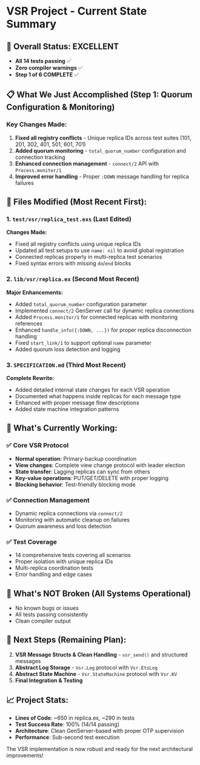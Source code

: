 # VSR Project - Current State Summary

## 🎯 Overall Status: EXCELLENT
- **All 14 tests passing** ✅
- **Zero compiler warnings** ✅
- **Step 1 of 6 COMPLETE** ✅

## 📋 What We Just Accomplished (Step 1: Quorum Configuration & Monitoring)

### Key Changes Made:
1. **Fixed all registry conflicts** - Unique replica IDs across test suites (101, 201, 302, 401, 501, 601, 701)
2. **Added quorum monitoring** - `total_quorum_number` configuration and connection tracking
3. **Enhanced connection management** - `connect/2` API with `Process.monitor/1`
4. **Improved error handling** - Proper `:DOWN` message handling for replica failures

## 📁 Files Modified (Most Recent First):

### 1. `test/vsr/replica_test.exs` (Last Edited)
**Changes Made:**
- Fixed all registry conflicts using unique replica IDs
- Updated all test setups to use `name: nil` to avoid global registration
- Connected replicas properly in multi-replica test scenarios
- Fixed syntax errors with missing `do`/`end` blocks

### 2. `lib/vsr/replica.ex` (Second Most Recent)
**Major Enhancements:**
- Added `total_quorum_number` configuration parameter
- Implemented `connect/2` GenServer call for dynamic replica connections
- Added `Process.monitor/1` for connected replicas with monitoring references
- Enhanced `handle_info({:DOWN, ...})` for proper replica disconnection handling
- Fixed `start_link/1` to support optional `name` parameter
- Added quorum loss detection and logging

### 3. `SPECIFICATION.md` (Third Most Recent)
**Complete Rewrite:**
- Added detailed internal state changes for each VSR operation
- Documented what happens inside replicas for each message type
- Enhanced with proper message flow descriptions
- Added state machine integration patterns

## 🔧 What's Currently Working:

### ✅ Core VSR Protocol
- **Normal operation**: Primary-backup coordination
- **View changes**: Complete view change protocol with leader election
- **State transfer**: Lagging replicas can sync from others
- **Key-value operations**: PUT/GET/DELETE with proper logging
- **Blocking behavior**: Test-friendly blocking mode

### ✅ Connection Management
- Dynamic replica connections via `connect/2`
- Monitoring with automatic cleanup on failures
- Quorum awareness and loss detection

### ✅ Test Coverage
- 14 comprehensive tests covering all scenarios
- Proper isolation with unique replica IDs
- Multi-replica coordination tests
- Error handling and edge cases

## 🚧 What's NOT Broken (All Systems Operational)
- No known bugs or issues
- All tests passing consistently
- Clean compiler output

## 🎯 Next Steps (Remaining Plan):
2. **VSR Message Structs & Clean Handling** - `vsr_send()` and structured messages
3. **Abstract Log Storage** - `Vsr.Log` protocol with `Vsr.EtsLog`
4. **Abstract State Machine** - `Vsr.StateMachine` protocol with `Vsr.KV`
5. **Final Integration & Testing**

## 📈 Project Stats:
- **Lines of Code**: ~650 in replica.ex, ~290 in tests
- **Test Success Rate**: 100% (14/14 passing)
- **Architecture**: Clean GenServer-based with proper OTP supervision
- **Performance**: Sub-second test execution

The VSR implementation is now robust and ready for the next architectural improvements!
